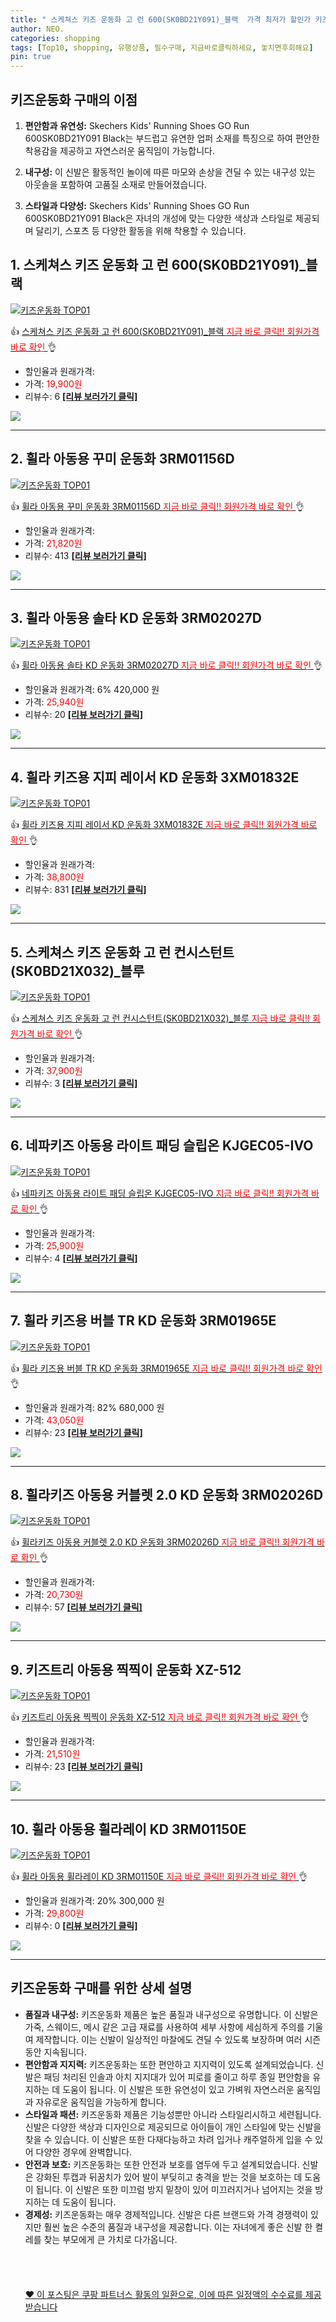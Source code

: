 ```yaml
---
title: " 스케쳐스 키즈 운동화 고 런 600(SK0BD21Y091)_블랙  가격 최저가 할인가 키즈운동화 최저가 추천 제품 비교"
author: NEO.
categories: shopping
tags: [Top10, shopping, 유행상품, 필수구매, 지금바로클릭하세요, 놓치면후회해요]
pin: true
---
```

## 키즈운동화 구매의 이점
1. **편안함과 유연성:** Skechers Kids' Running Shoes GO Run 600SK0BD21Y091 Black는 부드럽고 유연한 업퍼 소재를 특징으로 하여 편안한 착용감을 제공하고 자연스러운 움직임이 가능합니다.

2. **내구성:** 이 신발은 활동적인 놀이에 따른 마모와 손상을 견딜 수 있는 내구성 있는 아웃솔을 포함하여 고품질 소재로 만들어졌습니다.

3. **스타일과 다양성:** Skechers Kids' Running Shoes GO Run 600SK0BD21Y091 Black은 자녀의 개성에 맞는 다양한 색상과 스타일로 제공되며 달리기, 스포츠 등 다양한 활동을 위해 착용할 수 있습니다.

   

## 1.  스케쳐스 키즈 운동화 고 런 600(SK0BD21Y091)_블랙 

[![키즈운동화 TOP01](https://thumbnail8.coupangcdn.com/thumbnails/remote/490x490ex/image/vendor_inventory/b282/f6ac8f518a72f8b596965f73ef8c15f8af5cb8e130fd0050b632ae09488d.jpg)](https://link.coupang.com/re/AFFSDP?lptag=AF3617701&subid=GithubCoopas&pageKey=7388840289&traceid=V0-153&itemId=19099258143&vendorItemId=88103966101)


👍 [ 스케쳐스 키즈 운동화 고 런 600(SK0BD21Y091)_블랙  <font color=red> 지금 바로 클릭!! 회원가격 바로 확인 </font> ](https://link.coupang.com/re/AFFSDP?lptag=AF3617701&subid=GithubCoopas&pageKey=7388840289&traceid=V0-153&itemId=19099258143&vendorItemId=88103966101) 👌 


- 할인율과 원래가격: 
- 가격: <span style='color:red'>19,900원</span>
- 리뷰수: 6  [**[리뷰 보러가기 클릭]**](https://link.coupang.com/re/AFFSDP?lptag=AF3617701&subid=GithubCoopas&pageKey=7388840289&traceid=V0-153&itemId=19099258143&vendorItemId=88103966101)

[![](/discount_price.png)](https://link.coupang.com/re/AFFSDP?lptag=AF3617701&subid=GithubCoopas&pageKey=7388840289&traceid=V0-153&itemId=19099258143&vendorItemId=88103966101)

---


   

## 2.  휠라 아동용 꾸미 운동화 3RM01156D 

[![키즈운동화 TOP01](https://thumbnail9.coupangcdn.com/thumbnails/remote/490x490ex/image/rs_quotation_api/2ftcfvoh/26477f4f9935448baf73e5266240b0d8.jpg)](https://link.coupang.com/re/AFFSDP?lptag=AF3617701&subid=GithubCoopas&pageKey=4841307775&traceid=V0-153&itemId=6135140345&vendorItemId=73431417991)


👍 [ 휠라 아동용 꾸미 운동화 3RM01156D  <font color=red> 지금 바로 클릭!! 회원가격 바로 확인 </font> ](https://link.coupang.com/re/AFFSDP?lptag=AF3617701&subid=GithubCoopas&pageKey=4841307775&traceid=V0-153&itemId=6135140345&vendorItemId=73431417991) 👌 


- 할인율과 원래가격: 
- 가격: <span style='color:red'>21,820원</span>
- 리뷰수: 413  [**[리뷰 보러가기 클릭]**](https://link.coupang.com/re/AFFSDP?lptag=AF3617701&subid=GithubCoopas&pageKey=4841307775&traceid=V0-153&itemId=6135140345&vendorItemId=73431417991)

[![](/discount_price.png)](https://link.coupang.com/re/AFFSDP?lptag=AF3617701&subid=GithubCoopas&pageKey=4841307775&traceid=V0-153&itemId=6135140345&vendorItemId=73431417991)

---


   

## 3.  휠라 아동용 솔타 KD 운동화 3RM02027D 

[![키즈운동화 TOP01](https://thumbnail6.coupangcdn.com/thumbnails/remote/490x490ex/image/rs_quotation_api/iobdn98i/2f89b9dadce84341b8a1cfa9e5a6072f.jpg)](https://link.coupang.com/re/AFFSDP?lptag=AF3617701&subid=GithubCoopas&pageKey=6233035033&traceid=V0-153&itemId=12585528353&vendorItemId=79853511609)


👍 [ 휠라 아동용 솔타 KD 운동화 3RM02027D  <font color=red> 지금 바로 클릭!! 회원가격 바로 확인 </font> ](https://link.coupang.com/re/AFFSDP?lptag=AF3617701&subid=GithubCoopas&pageKey=6233035033&traceid=V0-153&itemId=12585528353&vendorItemId=79853511609) 👌 


- 할인율과 원래가격: 6%  420,000   원
- 가격: <span style='color:red'>25,940원</span>
- 리뷰수: 20  [**[리뷰 보러가기 클릭]**](https://link.coupang.com/re/AFFSDP?lptag=AF3617701&subid=GithubCoopas&pageKey=6233035033&traceid=V0-153&itemId=12585528353&vendorItemId=79853511609)

[![](/discount_price.png)](https://link.coupang.com/re/AFFSDP?lptag=AF3617701&subid=GithubCoopas&pageKey=6233035033&traceid=V0-153&itemId=12585528353&vendorItemId=79853511609)

---


   

## 4.  휠라 키즈용 지피 레이서 KD 운동화 3XM01832E 

[![키즈운동화 TOP01](https://thumbnail8.coupangcdn.com/thumbnails/remote/490x490ex/image/retail/images/5135504074518739-55312f3c-d9a5-4c4b-aa07-44bb7f16f830.png)](https://link.coupang.com/re/AFFSDP?lptag=AF3617701&subid=GithubCoopas&pageKey=6661239112&traceid=V0-153&itemId=15114675066&vendorItemId=82336475152)


👍 [ 휠라 키즈용 지피 레이서 KD 운동화 3XM01832E  <font color=red> 지금 바로 클릭!! 회원가격 바로 확인 </font> ](https://link.coupang.com/re/AFFSDP?lptag=AF3617701&subid=GithubCoopas&pageKey=6661239112&traceid=V0-153&itemId=15114675066&vendorItemId=82336475152) 👌 


- 할인율과 원래가격: 
- 가격: <span style='color:red'>38,800원</span>
- 리뷰수: 831  [**[리뷰 보러가기 클릭]**](https://link.coupang.com/re/AFFSDP?lptag=AF3617701&subid=GithubCoopas&pageKey=6661239112&traceid=V0-153&itemId=15114675066&vendorItemId=82336475152)

[![](/discount_price.png)](https://link.coupang.com/re/AFFSDP?lptag=AF3617701&subid=GithubCoopas&pageKey=6661239112&traceid=V0-153&itemId=15114675066&vendorItemId=82336475152)

---


   

## 5.  스케쳐스 키즈 운동화 고 런 컨시스턴트(SK0BD21X032)_블루 

[![키즈운동화 TOP01](https://thumbnail10.coupangcdn.com/thumbnails/remote/490x490ex/image/vendor_inventory/f84f/4daf1d6162d5fc46ffb54ae6e8ef0f0727ffcdd64cf40717ebe6625aff7f.jpg)](https://link.coupang.com/re/AFFSDP?lptag=AF3617701&subid=GithubCoopas&pageKey=7776630451&traceid=V0-153&itemId=21008313291&vendorItemId=88103949451)


👍 [ 스케쳐스 키즈 운동화 고 런 컨시스턴트(SK0BD21X032)_블루  <font color=red> 지금 바로 클릭!! 회원가격 바로 확인 </font> ](https://link.coupang.com/re/AFFSDP?lptag=AF3617701&subid=GithubCoopas&pageKey=7776630451&traceid=V0-153&itemId=21008313291&vendorItemId=88103949451) 👌 


- 할인율과 원래가격: 
- 가격: <span style='color:red'>37,900원</span>
- 리뷰수: 3  [**[리뷰 보러가기 클릭]**](https://link.coupang.com/re/AFFSDP?lptag=AF3617701&subid=GithubCoopas&pageKey=7776630451&traceid=V0-153&itemId=21008313291&vendorItemId=88103949451)

[![](/discount_price.png)](https://link.coupang.com/re/AFFSDP?lptag=AF3617701&subid=GithubCoopas&pageKey=7776630451&traceid=V0-153&itemId=21008313291&vendorItemId=88103949451)

---


   

## 6.  네파키즈 아동용 라이트 패딩 슬립온 KJGEC05-IVO 

[![키즈운동화 TOP01](https://thumbnail7.coupangcdn.com/thumbnails/remote/490x490ex/image/retail/images/2023/11/04/12/0/b6337304-2b1f-4cc1-82bf-609d59423a48.jpg)](https://link.coupang.com/re/AFFSDP?lptag=AF3617701&subid=GithubCoopas&pageKey=7696325435&traceid=V0-153&itemId=20594037454&vendorItemId=87668898194)


👍 [ 네파키즈 아동용 라이트 패딩 슬립온 KJGEC05-IVO  <font color=red> 지금 바로 클릭!! 회원가격 바로 확인 </font> ](https://link.coupang.com/re/AFFSDP?lptag=AF3617701&subid=GithubCoopas&pageKey=7696325435&traceid=V0-153&itemId=20594037454&vendorItemId=87668898194) 👌 


- 할인율과 원래가격: 
- 가격: <span style='color:red'>25,900원</span>
- 리뷰수: 4  [**[리뷰 보러가기 클릭]**](https://link.coupang.com/re/AFFSDP?lptag=AF3617701&subid=GithubCoopas&pageKey=7696325435&traceid=V0-153&itemId=20594037454&vendorItemId=87668898194)

[![](/discount_price.png)](https://link.coupang.com/re/AFFSDP?lptag=AF3617701&subid=GithubCoopas&pageKey=7696325435&traceid=V0-153&itemId=20594037454&vendorItemId=87668898194)

---


   

## 7.  휠라 키즈용 버블 TR KD 운동화 3RM01965E 

[![키즈운동화 TOP01](https://thumbnail9.coupangcdn.com/thumbnails/remote/490x490ex/image/retail/images/42086138660505-c247bb0f-9200-42eb-8e4d-38b948dbf040.jpg)](https://link.coupang.com/re/AFFSDP?lptag=AF3617701&subid=GithubCoopas&pageKey=6456402828&traceid=V0-153&itemId=14035279079&vendorItemId=81283376322)


👍 [ 휠라 키즈용 버블 TR KD 운동화 3RM01965E  <font color=red> 지금 바로 클릭!! 회원가격 바로 확인 </font> ](https://link.coupang.com/re/AFFSDP?lptag=AF3617701&subid=GithubCoopas&pageKey=6456402828&traceid=V0-153&itemId=14035279079&vendorItemId=81283376322) 👌 


- 할인율과 원래가격: 82%  680,000   원
- 가격: <span style='color:red'>43,050원</span>
- 리뷰수: 23  [**[리뷰 보러가기 클릭]**](https://link.coupang.com/re/AFFSDP?lptag=AF3617701&subid=GithubCoopas&pageKey=6456402828&traceid=V0-153&itemId=14035279079&vendorItemId=81283376322)

[![](/discount_price.png)](https://link.coupang.com/re/AFFSDP?lptag=AF3617701&subid=GithubCoopas&pageKey=6456402828&traceid=V0-153&itemId=14035279079&vendorItemId=81283376322)

---


   

## 8.  휠라키즈 아동용 커블렛 2.0 KD 운동화 3RM02026D 

[![키즈운동화 TOP01](https://thumbnail9.coupangcdn.com/thumbnails/remote/490x490ex/image/rs_quotation_api/1utsijm2/e4d71cc5d043402ebd0a3751c9c70a97.jpg)](https://link.coupang.com/re/AFFSDP?lptag=AF3617701&subid=GithubCoopas&pageKey=6233035098&traceid=V0-153&itemId=12537145084&vendorItemId=79805565374)


👍 [ 휠라키즈 아동용 커블렛 2.0 KD 운동화 3RM02026D  <font color=red> 지금 바로 클릭!! 회원가격 바로 확인 </font> ](https://link.coupang.com/re/AFFSDP?lptag=AF3617701&subid=GithubCoopas&pageKey=6233035098&traceid=V0-153&itemId=12537145084&vendorItemId=79805565374) 👌 


- 할인율과 원래가격: 
- 가격: <span style='color:red'>20,730원</span>
- 리뷰수: 57  [**[리뷰 보러가기 클릭]**](https://link.coupang.com/re/AFFSDP?lptag=AF3617701&subid=GithubCoopas&pageKey=6233035098&traceid=V0-153&itemId=12537145084&vendorItemId=79805565374)

[![](/discount_price.png)](https://link.coupang.com/re/AFFSDP?lptag=AF3617701&subid=GithubCoopas&pageKey=6233035098&traceid=V0-153&itemId=12537145084&vendorItemId=79805565374)

---


   

## 9.  키즈트리 아동용 찍찍이 운동화 XZ-512 

[![키즈운동화 TOP01](https://thumbnail10.coupangcdn.com/thumbnails/remote/490x490ex/image/retail/images/2023/08/09/16/9/53a9775b-f664-41c6-b82f-b757aa30c8a9.jpg)](https://link.coupang.com/re/AFFSDP?lptag=AF3617701&subid=GithubCoopas&pageKey=7515457297&traceid=V0-153&itemId=19701082224&vendorItemId=86830562469)


👍 [ 키즈트리 아동용 찍찍이 운동화 XZ-512  <font color=red> 지금 바로 클릭!! 회원가격 바로 확인 </font> ](https://link.coupang.com/re/AFFSDP?lptag=AF3617701&subid=GithubCoopas&pageKey=7515457297&traceid=V0-153&itemId=19701082224&vendorItemId=86830562469) 👌 


- 할인율과 원래가격: 
- 가격: <span style='color:red'>21,510원</span>
- 리뷰수: 23  [**[리뷰 보러가기 클릭]**](https://link.coupang.com/re/AFFSDP?lptag=AF3617701&subid=GithubCoopas&pageKey=7515457297&traceid=V0-153&itemId=19701082224&vendorItemId=86830562469)

[![](/discount_price.png)](https://link.coupang.com/re/AFFSDP?lptag=AF3617701&subid=GithubCoopas&pageKey=7515457297&traceid=V0-153&itemId=19701082224&vendorItemId=86830562469)

---


   

## 10.  휠라 아동용 휠라레이 KD 3RM01150E 

[![키즈운동화 TOP01](https://thumbnail9.coupangcdn.com/thumbnails/remote/490x490ex/image/rs_quotation_api/gloll9ph/2509c0479e3544768f1880777b52ea68.jpg)](https://link.coupang.com/re/AFFSDP?lptag=AF3617701&subid=GithubCoopas&pageKey=6280974449&traceid=V0-153&itemId=12897415051&vendorItemId=80162411087)


👍 [ 휠라 아동용 휠라레이 KD 3RM01150E  <font color=red> 지금 바로 클릭!! 회원가격 바로 확인 </font> ](https://link.coupang.com/re/AFFSDP?lptag=AF3617701&subid=GithubCoopas&pageKey=6280974449&traceid=V0-153&itemId=12897415051&vendorItemId=80162411087) 👌 


- 할인율과 원래가격: 20%  300,000   원
- 가격: <span style='color:red'>29,800원</span>
- 리뷰수: 0  [**[리뷰 보러가기 클릭]**](https://link.coupang.com/re/AFFSDP?lptag=AF3617701&subid=GithubCoopas&pageKey=6280974449&traceid=V0-153&itemId=12897415051&vendorItemId=80162411087)

[![](/discount_price.png)](https://link.coupang.com/re/AFFSDP?lptag=AF3617701&subid=GithubCoopas&pageKey=6280974449&traceid=V0-153&itemId=12897415051&vendorItemId=80162411087)

---
## 키즈운동화 구매를 위한 상세 설명
* **품질과 내구성:** 키즈운동화 제품은 높은 품질과 내구성으로 유명합니다. 이 신발은 가죽, 스웨이드, 메시 같은 고급 재료를 사용하여 세부 사항에 세심하게 주의를 기울여 제작합니다. 이는 신발이 일상적인 마찰에도 견딜 수 있도록 보장하며 여러 시즌 동안 지속됩니다.
* **편안함과 지지력:** 키즈운동화는 또한 편안하고 지지력이 있도록 설계되었습니다. 신발은 패딩 처리된 인솔과 아치 지지대가 있어 피로를 줄이고 하루 종일 편안함을 유지하는 데 도움이 됩니다. 이 신발은 또한 유연성이 있고 가벼워 자연스러운 움직임과 자유로운 움직임을 가능하게 합니다.
* **스타일과 패션:** 키즈운동화 제품은 기능성뿐만 아니라 스타일리시하고 세련됩니다. 신발은 다양한 색상과 디자인으로 제공되므로 아이들이 개인 스타일에 맞는 신발을 찾을 수 있습니다. 이 신발은 또한 다재다능하고 차려 입거나 캐주얼하게 입을 수 있어 다양한 경우에 완벽합니다.
* **안전과 보호:** 키즈운동화는 또한 안전과 보호를 염두에 두고 설계되었습니다. 신발은 강화된 투캡과 뒤꿈치가 있어 발이 부딪히고 충격을 받는 것을 보호하는 데 도움이 됩니다. 이 신발은 또한 미끄럼 방지 밑창이 있어 미끄러지거나 넘어지는 것을 방지하는 데 도움이 됩니다.
* **경제성:** 키즈운동화는 매우 경제적입니다. 신발은 다른 브랜드와 가격 경쟁력이 있지만 훨씬 높은 수준의 품질과 내구성을 제공합니다. 이는 자녀에게 좋은 신발 한 켤레를 찾는 부모에게 큰 가치로 다가옵니다.<br><br><br><br><br> [ ❤  이 포스팅은 쿠팡 파트너스 활동의 일환으로, 이에 따른 일정액의 수수료를 제공받습니다](https://link.coupang.com/a/bcEFyh)